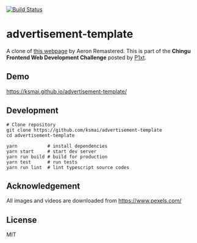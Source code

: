 [![Build Status](https://travis-ci.org/ksmai/advertisement-template.svg?branch=master)](https://travis-ci.org/ksmai/advertisement-template)

# advertisement-template
A clone of [this webpage](http://www.hermanmiller.com/products/seating/performance-work-chairs/aeron-remastered.html#/) by Aeron Remastered. This is part of the **Chingu Frontend Web Development Challenge** posted by [P1xt](https://medium.com/@P1xt/chingu-frontend-web-development-challenge-1-8ce9810fa3c8).

## Demo
https://ksmai.github.io/advertisement-template/

## Development
```
# Clone repository
git clone https://github.com/ksmai/advertisement-template
cd advertisement-template

yarn           # install dependencies
yarn start     # start dev server
yarn run build # build for production
yarn test      # run tests
yarn run lint  # lint typescript source codes
```

## Acknowledgement
All images and videos are downloaded from https://www.pexels.com/

## License
MIT
